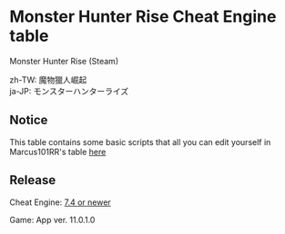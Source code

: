 # Monster Hunter Rise Cheat Engine table  
Monster Hunter Rise (Steam)

zh-TW: 魔物獵人崛起  
ja-JP: モンスターハンターライズ  

## Notice
This table contains some basic scripts that all you can edit yourself in Marcus101RR's table [here](https://www.nexusmods.com/monsterhunterrise/mods/21)
 
## Release
Cheat Engine: [7.4 or newer](https://github.com/cheat-engine/cheat-engine/releases)  

Game: App ver. 11.0.1.0